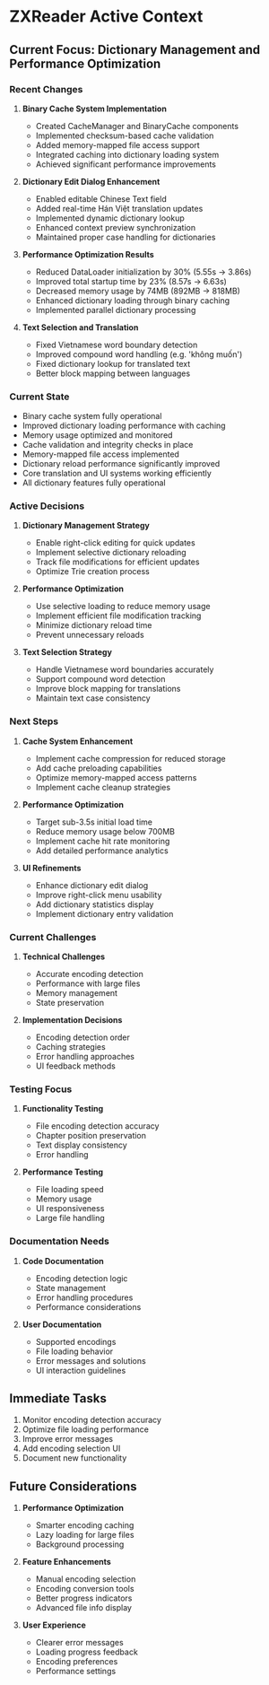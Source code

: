 # ZXReader Active Context

## Current Focus: Dictionary Management and Performance Optimization

### Recent Changes
1. **Binary Cache System Implementation**
   - Created CacheManager and BinaryCache components
   - Implemented checksum-based cache validation
   - Added memory-mapped file access support
   - Integrated caching into dictionary loading system
   - Achieved significant performance improvements

2. **Dictionary Edit Dialog Enhancement**
   - Enabled editable Chinese Text field
   - Added real-time Hán Việt translation updates
   - Implemented dynamic dictionary lookup
   - Enhanced context preview synchronization
   - Maintained proper case handling for dictionaries

2. **Performance Optimization Results**
   - Reduced DataLoader initialization by 30% (5.55s → 3.86s)
   - Improved total startup time by 23% (8.57s → 6.63s)
   - Decreased memory usage by 74MB (892MB → 818MB)
   - Enhanced dictionary loading through binary caching
   - Implemented parallel dictionary processing

3. **Text Selection and Translation**
   - Fixed Vietnamese word boundary detection
   - Improved compound word handling (e.g. 'không muốn')
   - Fixed dictionary lookup for translated text
   - Better block mapping between languages

### Current State
- Binary cache system fully operational
- Improved dictionary loading performance with caching
- Memory usage optimized and monitored
- Cache validation and integrity checks in place
- Memory-mapped file access implemented
- Dictionary reload performance significantly improved
- Core translation and UI systems working efficiently
- All dictionary features fully operational

### Active Decisions
1. **Dictionary Management Strategy**
   - Enable right-click editing for quick updates
   - Implement selective dictionary reloading
   - Track file modifications for efficient updates
   - Optimize Trie creation process
   
2. **Performance Optimization**
   - Use selective loading to reduce memory usage
   - Implement efficient file modification tracking
   - Minimize dictionary reload time
   - Prevent unnecessary reloads

3. **Text Selection Strategy**
   - Handle Vietnamese word boundaries accurately
   - Support compound word detection
   - Improve block mapping for translations
   - Maintain text case consistency

### Next Steps
1. **Cache System Enhancement**
   - Implement cache compression for reduced storage
   - Add cache preloading capabilities
   - Optimize memory-mapped access patterns
   - Implement cache cleanup strategies

2. **Performance Optimization**
   - Target sub-3.5s initial load time
   - Reduce memory usage below 700MB
   - Implement cache hit rate monitoring
   - Add detailed performance analytics

3. **UI Refinements**
   - Enhance dictionary edit dialog
   - Improve right-click menu usability
   - Add dictionary statistics display
   - Implement dictionary entry validation

### Current Challenges
1. **Technical Challenges**
   - Accurate encoding detection
   - Performance with large files
   - Memory management
   - State preservation

2. **Implementation Decisions**
   - Encoding detection order
   - Caching strategies
   - Error handling approaches
   - UI feedback methods

### Testing Focus
1. **Functionality Testing**
   - File encoding detection accuracy
   - Chapter position preservation
   - Text display consistency
   - Error handling

2. **Performance Testing**
   - File loading speed
   - Memory usage
   - UI responsiveness
   - Large file handling

### Documentation Needs
1. **Code Documentation**
   - Encoding detection logic
   - State management
   - Error handling procedures
   - Performance considerations

2. **User Documentation**
   - Supported encodings
   - File loading behavior
   - Error messages and solutions
   - UI interaction guidelines

## Immediate Tasks
1. Monitor encoding detection accuracy
2. Optimize file loading performance
3. Improve error messages
4. Add encoding selection UI
5. Document new functionality

## Future Considerations
1. **Performance Optimization**
   - Smarter encoding caching
   - Lazy loading for large files
   - Background processing

2. **Feature Enhancements**
   - Manual encoding selection
   - Encoding conversion tools
   - Better progress indicators
   - Advanced file info display

3. **User Experience**
   - Clearer error messages
   - Loading progress feedback
   - Encoding preferences
   - Performance settings
